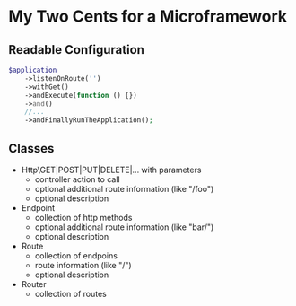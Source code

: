 # My Two Cents for a Microframework

## Readable Configuration

```php
$application
    ->listenOnRoute('')
    ->withGet()
    ->andExecute(function () {})
    ->and()
    //...
    ->andFinallyRunTheApplication();
```

## Classes

* Http\GET|POST|PUT|DELETE|... with parameters
    * controller action to call
    * optional additional route information (like "/foo")
    * optional description
* Endpoint
    * collection of http methods
    * optional additional route information (like "bar/")
    * optional description
* Route
    * collection of endpoins
    * route information (like "/")
    * optional description
* Router
    * collection of routes
